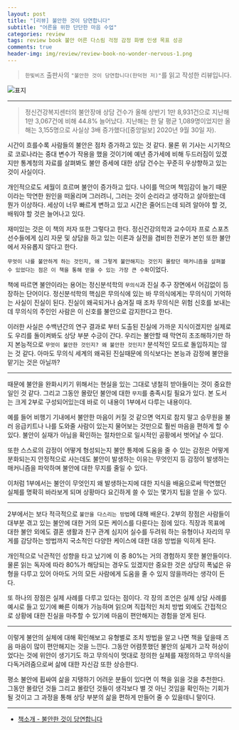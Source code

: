 ```yaml
---  
layout: post  
title: "[리뷰] 불안한 것이 당연합니다"  
subtitle: "어른을 위한 단단한 마음 수업"  
categories: review  
tags: review book 불안 어른 다스림 걱정 감정 화병 인생 목표 성공  
comments: true  
header-img: img/review/review-book-no-wonder-nervous-1.png
---  
```

  
> `한빛비즈` 출판사의 `"불안한 것이 당연합니다(한덕현 저)"`를 읽고 작성한 리뷰입니다.  

![표지](https://telegeam.github.io/assets/img/review/review-book-no-wonder-nervous-1.png)  

---

> 정신건강복지센터의 불안장애 상담 건수가 올해 상반기 1만 8,931건으로 지난해 1만 3,067건에 비해 44.8% 늘어났다. 지난해는 한 달 평균 1,089명이었지만 올해는 3,155명으로 사실상 3배 증가했다([중앙일보] 2020년 9월 30일 자).

시간이 흐를수록 사람들의 불안은 점차 증가하고 있는 것 같다. 물론 위 기사는 시기적으로 코로나라는 중대 변수가 작용을 했을 것이기에 예년 증가세에 비해 두드러짐이 있겠지만 통계청의 자료를 살펴봐도 불안 증세에 대한 상담 건수는 꾸준히 우상향하고 있는 것이 사실이다. 

개인적으로도 세월이 흐르며 불안이 증가하고 있다. 나이를 먹으며 책임감이 늘기 때문이라는 막연한 원인을 떠올리며 그러려니, 그러는 것이 순리라고 생각하고 살아왔는데 뭔가 이상하다. 세상이 너무 빠르게 변하고 있고 시간은 줄어드는데 되려 알아야 할 것, 배워야 할 것은 늘어나고 있다.

재미있는 것은 이 책의 저자 또한 그렇다고 한다. 정신건강의학과 교수이자 프로 스포츠 선수들에게 심리 자문 및 상담을 하고 있는 이론과 실전을 겸비한 전문가 본인 또한 불안에서 자유롭지 않다고 한다. 

`무엇이 나를 불안하게 하는 것인지, 왜 그렇게 불안해지는 것인지 몰랐던 매커니즘을 살펴볼 수 있었다는 점은 이 책을 통해 얻을 수 있는 가장 큰 수확`이었다. 

책에 따르면 불안이라는 용어는 정신분석학의 `무의식`과 진실 추구 장면에서 어김없이 등장하는 단어이다. 정신분석학의 핵심은 무의식에 있는 바 무의식에게는 무의식이 기억하는 사실이 진실이 된다. 진실이 왜곡되거나 숨겨질 때 조차 무의식은 위험 신호를 보내는데 무의식의 주인인 사람은 이 신호를 불안으로 감지한다고 한다. 

이러한 사실은 수백년간의 연구 결과로 부터 도출된 진실에 가까운 지식이겠지만 실제로도 우리를 돌이켜봐도 상당 부분 수긍이 간다. 우리는 불안할 때 막연히 초조해하기만 하지 본능적으로 `무엇이 불안한 것인지? 왜 불안한 것인지?` 분석적인 모드로 돌입하지는 않는 것 같다. 아마도 무의식 세계의 왜곡된 진실때문에 의식보다는 본능과 감정에 불안을 맡기는 것은 아닐까?

---

때문에 불안을 완화시키기 위해서는 현실을 있는 그대로 냉철히 받아들이는 것이 중요한 일인 것 같다. 그리고 그동안 몰랐던 불안에 대한 `무지`를 충족시킬 필요가 있다. 본 도서는 크게 2부로 구성되어있는데 바로 이 내용이 1부에서 다루는 내용이다. 

예를 들어 비행기 기내에서 불안한 마음이 커질 것 같으면 억지로 참지 말고 승무원을 불러 응급키트나 나를 도와줄 사람이 있는지 물어보는 것만으로 훨씬 마음을 편하게 할 수 있다. 불안이 실재가 아님을 확인하는 절차만으로 일시적인 공황에서 벗어날 수 있다. 

또한 스스로의 감정이 어떻게 형성되는지 불안 통제에 도움을 줄 수 있는 감정은 어떻게 분화되는지 안정적으로 사는데도 불안이 발생하는 이유는 무엇인지 등 감정이 발생하는 매커니즘을 파악하며 불안에 대한 무지를 줄일 수 있다. 

이처럼 1부에서는 불안이 무엇인지 왜 발생하는지에 대한 지식을 배움으로써 막연했던 실체를 명확히 바라보게 되며 상황마다 요긴하게 쓸 수 있는 몇가지 팁을 얻을 수 있다.

---

2부에서는 보다 적극적으로 `불안을 다스리는 방법`에 대해 배운다. 2부의 장점은 사람들이 대부분 겪고 있는 불안에 대한 거의 모든 케이스를 다룬다는 점에 있다. 직장과 목표에 대한 불안 외에도 결혼 생활과 친구 관계 심지어 실수를 두려워 하는 유형이나 자리의 무게를 감당하는 방법까지 국소적인 다양한 케이스에 대한 대응 방법을 익히게 된다.

개인적으로 낙관적인 성향을 타고 났기에 이 중 80%는 거의 경험하지 못한 불안들이다. 물론 읽는 독자에 따라 80%가 해당되는 경우도 있겠지만 중요한 것은 상당히 폭넓은 유형을 다루고 있어 아마도 거의 모든 사람에게 도움을 줄 수 있지 않을까라는 생각이 든다. 

또 하나의 장점은 실제 사례를 다루고 있다는 점이다. 각 장의 조언은 실제 상담 사례를 예시로 들고 있기에 빠른 이해가 가능하며 읽으며 직접적인 처치 방법 외에도 간접적으로 상황에 대한 진실을 마주할 수 있기에 마음이 편안해지는 경험을 얻게 된다. 

---

이렇게 불안의 실체에 대해 확인해보고 유형별로 조치 방법을 알고 나면 책을 덮을때 즈음 마음이 많이 편안해지는 것을 느낀다. 그동안 어렴풋했던 불안의 실제가 고작 허상이었다는 것에 위안이 생기기도 하고 무의식이 멋대로 정의한 실체를 재정의하고 무의식을 다독거려줌으로써 삶에 대한 자신감 또한 상승한다. 

평소 불안에 휩싸여 삶을 지탱하기 어려운 분들이 있다면 이 책을 읽을 것을 추천한다. 그동안 몰랐던 것들 그리고 몰랐던 것들이 생각보다 별 것 아닌 것임을 확인하는 기회가 될 것이고 그 과정을 통해 상당 부분의 삶을 편하게 만들어 줄 수 있을테니 말이다.

---

* [책소개 - 불안한 것이 당연합니다](http://www.yes24.com/Product/Goods/96024489?OzSrank=1)


